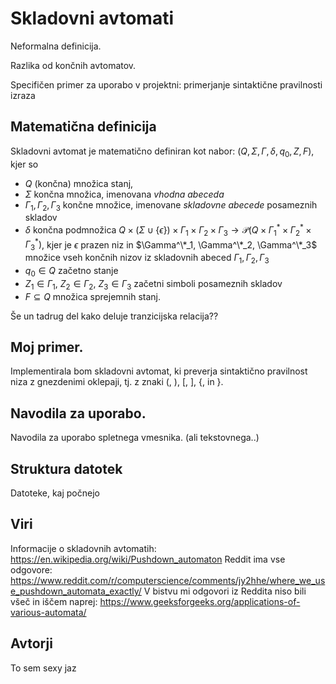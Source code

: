 # Skladovni avtomati

Neformalna definicija.

Razlika od končnih avtomatov.

Specifičen primer za uporabo v projektni: primerjanje sintaktične pravilnosti izraza

## Matematična definicija

Skladovni avtomat je matematično definiran kot nabor: $(Q, \Sigma, \Gamma, \delta, q_0, Z, F)$, kjer so

- $Q$ (končna) množica stanj,
- $\Sigma$ končna množica, imenovana *vhodna abeceda*
- $\Gamma_1, \Gamma_2, \Gamma_3$ končne množice, imenovane *skladovne abecede* posameznih skladov
- $\delta$ končna podmnožica $Q \times (\Sigma \cup \{\epsilon\}) \times \Gamma_1 \times \Gamma_2 \times \Gamma_3 \to \mathcal{P}(Q \times \Gamma_1^* \times \Gamma_2^* \times \Gamma_3^*)$, kjer je $\epsilon$ prazen niz in $\Gamma^\*_1, \Gamma^\*_2, \Gamma^\*_3$ množice vseh končnih nizov iz skladovnih abeced $\Gamma_1, \Gamma_2, \Gamma_3$
- $q_0 \in Q$ začetno stanje
- $Z_1 \in \Gamma_1$, $Z_2 \in \Gamma_2$, $Z_3 \in \Gamma_3$ začetni simboli posameznih skladov
- $F \subseteq Q$ množica sprejemnih stanj.

Še un tadrug del kako deluje tranzicijska relacija??

## Moj primer.

Implementirala bom skladovni avtomat, ki preverja sintaktično pravilnost niza z gnezdenimi oklepaji, tj. z znaki (, ), [, ], {, in }. 

## Navodila za uporabo.

Navodila za uporabo spletnega vmesnika. (ali tekstovnega..)

## Struktura datotek

Datoteke, kaj počnejo

## Viri

Informacije o skladovnih avtomatih: https://en.wikipedia.org/wiki/Pushdown_automaton
Reddit ima vse odgovore: https://www.reddit.com/r/computerscience/comments/jy2hhe/where_we_use_pushdown_automata_exactly/
V bistvu mi odgovori iz Reddita niso bili všeč in iščem naprej: https://www.geeksforgeeks.org/applications-of-various-automata/

## Avtorji

To sem sexy jaz
